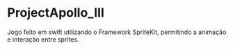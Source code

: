 # ProjectApollo_III


Jogo feito em swift utilizando o Framework SpriteKit, permitindo a animação e interação entre sprites.
